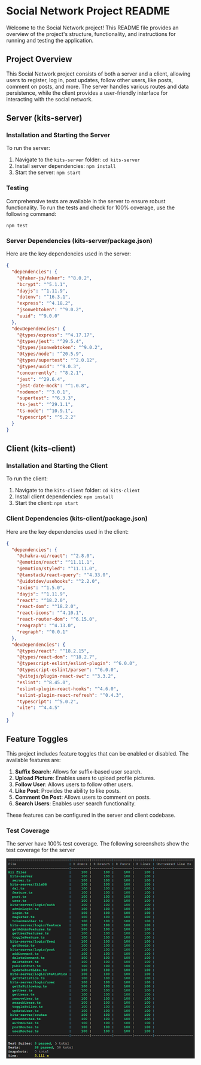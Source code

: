 # Social Network Project README

Welcome to the Social Network project! This README file provides an overview of the project's structure, functionality, and instructions for running and testing the application.

## Project Overview

This Social Network project consists of both a server and a client, allowing users to register, log in, post updates, follow other users, like posts, comment on posts, and more. The server handles various routes and data persistence, while the client provides a user-friendly interface for interacting with the social network.

## Server (kits-server)

### Installation and Starting the Server

To run the server:

1. Navigate to the `kits-server` folder: `cd kits-server`
2. Install server dependencies: `npm install`
3. Start the server: `npm start`

### Testing

Comprehensive tests are available in the server to ensure robust functionality. To run the tests and check for 100% coverage, use the following command:

```
npm test
```

### Server Dependencies (kits-server/package.json)

Here are the key dependencies used in the server:

```json
{
  "dependencies": {
    "@faker-js/faker": "^8.0.2",
    "bcrypt": "^5.1.1",
    "dayjs": "^1.11.9",
    "dotenv": "^16.3.1",
    "express": "^4.18.2",
    "jsonwebtoken": "^9.0.2",
    "uuid": "^9.0.0"
  },
  "devDependencies": {
    "@types/express": "^4.17.17",
    "@types/jest": "^29.5.4",
    "@types/jsonwebtoken": "^9.0.2",
    "@types/node": "^20.5.9",
    "@types/supertest": "^2.0.12",
    "@types/uuid": "^9.0.3",
    "concurrently": "^8.2.1",
    "jest": "^29.6.4",
    "jest-date-mock": "^1.0.8",
    "nodemon": "^3.0.1",
    "supertest": "^6.3.3",
    "ts-jest": "^29.1.1",
    "ts-node": "^10.9.1",
    "typescript": "^5.2.2"
  }
}
```

## Client (kits-client)

### Installation and Starting the Client

To run the client:

1. Navigate to the `kits-client` folder: `cd kits-client`
2. Install client dependencies: `npm install`
3. Start the client: `npm start`

### Client Dependencies (kits-client/package.json)

Here are the key dependencies used in the client:

```json
{
  "dependencies": {
    "@chakra-ui/react": "^2.8.0",
    "@emotion/react": "^11.11.1",
    "@emotion/styled": "^11.11.0",
    "@tanstack/react-query": "^4.33.0",
    "@uidotdev/usehooks": "^2.2.0",
    "axios": "^1.5.0",
    "dayjs": "^1.11.9",
    "react": "^18.2.0",
    "react-dom": "^18.2.0",
    "react-icons": "^4.10.1",
    "react-router-dom": "^6.15.0",
    "reagraph": "^4.13.0",
    "regraph": "^0.0.1"
  },
  "devDependencies": {
    "@types/react": "^18.2.15",
    "@types/react-dom": "^18.2.7",
    "@typescript-eslint/eslint-plugin": "^6.0.0",
    "@typescript-eslint/parser": "^6.0.0",
    "@vitejs/plugin-react-swc": "^3.3.2",
    "eslint": "^8.45.0",
    "eslint-plugin-react-hooks": "^4.6.0",
    "eslint-plugin-react-refresh": "^0.4.3",
    "typescript": "^5.0.2",
    "vite": "^4.4.5"
  }
}
```

## Feature Toggles

This project includes feature toggles that can be enabled or disabled. The available features are:

1. **Suffix Search**: Allows for suffix-based user search.
2. **Upload Picture**: Enables users to upload profile pictures.
3. **Follow User**: Allows users to follow other users.
4. **Like Post**: Provides the ability to like posts.
5. **Comment On Post**: Allows users to comment on posts.
6. **Search Users**: Enables user search functionality.

These features can be configured in the server and client codebase.

### Test Coverage

The server have 100% test coverage. The following screenshots show the test coverage for the server

![Server Test Coverage](./images/server-test-coverage.png)